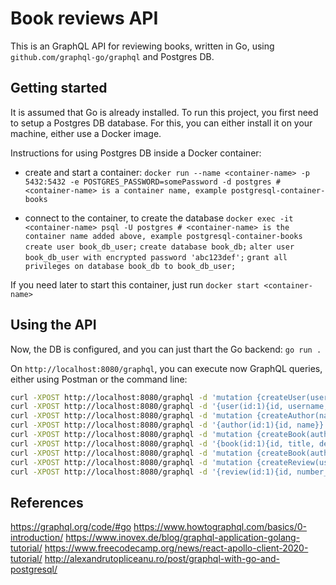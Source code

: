 # Book reviews API

This is an GraphQL API for reviewing books, written in Go, using `github.com/graphql-go/graphql` and Postgres DB.

## Getting started

It is assumed that Go is already installed. To run this project, you first need to setup a Postgres DB database. For this, you can either install it on your machine, either use a Docker image.

Instructions for using Postgres DB inside a Docker container:
 - create and start a container:
   `docker run --name <container-name> -p 5432:5432 -e POSTGRES_PASSWORD=somePassword -d postgres # <container-name> is a container name, example postgresql-container-books`

 - connect to the container, to create the database
   `docker exec -it <container-name> psql -U postgres # <container-name> is the container name added above, example postgresql-container-books` 
   `create user book_db_user;`
   `create database book_db;`
   `alter user book_db_user with encrypted password 'abc123def';`
   `grant all privileges on database book_db to book_db_user;`

If you need later to start this container, just run `docker start <container-name>`

## Using the API

Now, the DB is configured, and you can just thart the Go backend: `go run .`

On `http://localhost:8080/graphql`, you can execute now GraphQL queries, either using Postman or the command line:
```bash
curl -XPOST http://localhost:8080/graphql -d 'mutation {createUser(username:"test1", email:"test1@test.com"){id, username, email}}'
curl -XPOST http://localhost:8080/graphql -d '{user(id:1){id, username, email}}'
curl -XPOST http://localhost:8080/graphql -d 'mutation {createAuthor(name:"Author 1"){id, name}}'
curl -XPOST http://localhost:8080/graphql -d '{author(id:1){id, name}}'
curl -XPOST http://localhost:8080/graphql -d 'mutation {createBook(author: 1, title: "Title 1", description: "Description 1"){id, title, description, author{id, name}}}'
curl -XPOST http://localhost:8080/graphql -d '{book(id:1){id, title, description, author{id, name}}}'
curl -XPOST http://localhost:8080/graphql -d 'mutation {createBook(author: 1, title: "Title 1", description: "Description 1"){id, title, description, author{id, name}}}'
curl -XPOST http://localhost:8080/graphql -d 'mutation {createReview(user: 1, book: 1, number_of_stars: "5", body: "A very good book."){id, number_of_stars, body, user{id, username, email}, book{id, title, description}}}'
curl -XPOST http://localhost:8080/graphql -d '{review(id:1){id, number_of_stars, body, user{id, username, email}, book{id, title, description}}}'
```

## References
https://graphql.org/code/#go
https://www.howtographql.com/basics/0-introduction/
https://www.inovex.de/blog/graphql-application-golang-tutorial/
https://www.freecodecamp.org/news/react-apollo-client-2020-tutorial/
http://alexandrutopliceanu.ro/post/graphql-with-go-and-postgresql/
